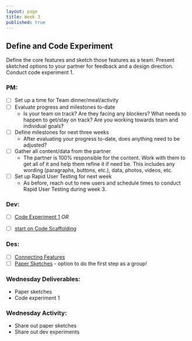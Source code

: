 ```yaml
---
layout: page
title: Week 3
published: true
---
```



## Define and Code Experiment

Define the core features and sketch those features as a team. Present sketched options to your partner for feedback and a design direction. Conduct code experiment 1.

### PM:
* [ ] Set up a time for Team dinner/meal/activity
* [ ] Evaluate progress and milestones to-date
  * Is your team on track? Are they facing any blockers? What needs to happen to get/stay on track? Are you working towards team and individual goals?
* [ ] Define milestones for next three weeks
  * After evaluating your progress to-date, does anything need to be adjusted?
* [ ] Gather all content/data from the partner
  * The partner is 100% responsible for the content. Work with them to get all of it and help them refine it if need be. This includes any wording (paragraphs, buttons, etc.), data, photos, videos, etc.
* [ ] Set up Rapid User Testing for next week
  * As before, reach out to new users and schedule times to conduct Rapid User Testing during week 3.


### Dev:
* [ ] [Code Experiment 1](code-experiment-1.md)
*OR*
* [ ] [start on Code Scaffolding](../week04/code-scaffolding.md)


### Des:
* [ ] [Connecting Features](connecting-features.md)
* [ ] [Paper Sketches](paper-sketches.md) - option to do the first step as a group!

### Wednesday Deliverables:
  * Paper sketches
  * Code experiment 1

### Wednesday Activity:
  * Share out paper sketches <!-- science fair style -->
  * Share out dev experiments
